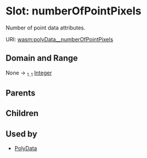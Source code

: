 
# Slot: numberOfPointPixels

Number of point data attributes.

URI: [wasm:polyData__numberOfPointPixels](https://w3id.org/itk/wasmpolyData__numberOfPointPixels)


## Domain and Range

None &#8594;  <sub>1..1</sub> [Integer](types/Integer.md)

## Parents


## Children


## Used by

 * [PolyData](PolyData.md)
